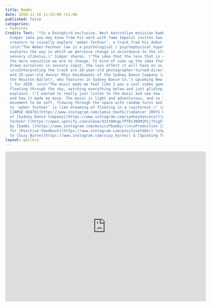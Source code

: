 ```yaml
---
title: Bambi
date: 2020-11-16 11:52:00 +11:00
published: false
categories:
- Features
Credits Text: "*In a Doingbird exclusive, West Australian musician bambi aka Dominic
  Simper (who you may know from his work with Tame Impala) invites two up-and-coming
  creators to visually explore 'weber fechner', a track from his debut EP unfolding.
  \n\n\"The Weber-Fechner law is a psychological / psychophysical hypothesis which
  explores the way in which we perceive change in accordance to the strength of a
  sensory stimulus,\" Simper shares. \"The idea that the less that is currently occurring,
  the more sensitive we are to change. It kind of sums up the idea that the more we
  drown ourselves in sensory input, the less effect it will have on us in the end.\"
  \n\nInterpreting the track are 20-year-old photographer-turned-director Jamie Heath,
  and 25-year-old dancer Rhys Kosakowski of the Sydney Dance Company (and formerly
  the Houston Ballet), who features in Sydney Dance Co.'s upcoming New Breed performances
  \ for 2020. \n\n\"The music made me feel like I was a cool video game character
  floating through the sky, watching everything below and just gliding,\" Kosakowski
  explains. \"I wanted to really just listen to the music and see how it made me feel,
  and how it made me move. The music is light and adventurous, and so I wanted my
  movement to be soft, flowing through the space with random turns and leaps. Dancing
  to 'weber fechner' is like dreaming of floating in a rainforest.\" \n*\nDirector
  [JAMIE HEATH](https://www.instagram.com/jamie_heath/)\nDancer [RHYS KOSAKOSKI](https://www.instagram.com/rhyskosakowski/)
  of [Sydney Dance Company](https://www.instagram.com/sydneydanceco/)\n\nTrack ['weber
  fechner'](https://open.spotify.com/album/431t0HngLTPT6C3BUMJP1j?highlight=spotify:track:7EDASteztefYPZV2Hsj7Os)
  by [bambi ](https://www.instagram.com/musicofbambi/)\n\nProduction [Zac Bayly](https://www.instagram.com/zacbayly/)
  for [Positive Feedback](https://www.instagram.com/positivefdbk/) \nSpecial thanks
  to [Suzy Byrne](https://www.instagram.com/suzy_byrne/) & [Spinning Top](https://www.instagram.com/spinningtopmusic/)\n\n"
layout: gallery
---
```


<iframe src="https://player.vimeo.com/video/480109746" width="640" height="480" frameborder="0" allow="autoplay; fullscreen" allowfullscreen></iframe>


